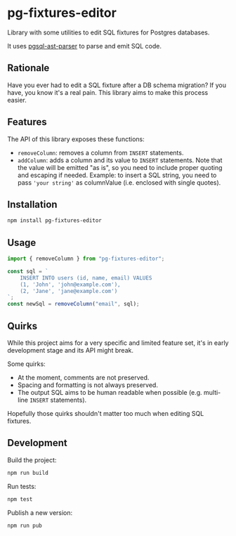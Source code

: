 # pg-fixtures-editor

Library with some utilities to edit SQL fixtures for Postgres databases.

It uses [pgsql-ast-parser](https://github.com/oguimbal/pgsql-ast-parser) to parse and emit SQL code.

## Rationale

Have you ever had to edit a SQL fixture after a DB schema migration? If you have, you know it's a real pain. This library aims to make this process easier.

## Features

The API of this library exposes these functions:

- `removeColumn`: removes a column from `INSERT` statements.
- `addColumn`: adds a column and its value to `INSERT` statements. Note that the value will be emitted "as is", so you need to include proper quoting and escaping if needed. Example: to insert a SQL string, you need to pass `'your string'` as columnValue (i.e. enclosed with single quotes).

## Installation

```bash
npm install pg-fixtures-editor
```

## Usage

```ts
import { removeColumn } from "pg-fixtures-editor";

const sql = `
    INSERT INTO users (id, name, email) VALUES
    (1, 'John', 'john@example.com'),
    (2, 'Jane', 'jane@example.com')
`;
const newSql = removeColumn("email", sql);
```

## Quirks

While this project aims for a very specific and limited feature set, it's in early development stage and its API might break.

Some quirks:

- At the moment, comments are not preserved.
- Spacing and formatting is not always preserved.
- The output SQL aims to be human readable when possible (e.g. multi-line `INSERT` statements).

Hopefully those quirks shouldn't matter too much when editing SQL fixtures.

## Development

Build the project:

```bash
npm run build
```

Run tests:

```bash
npm test
```

Publish a new version:

```bash
npm run pub
```
